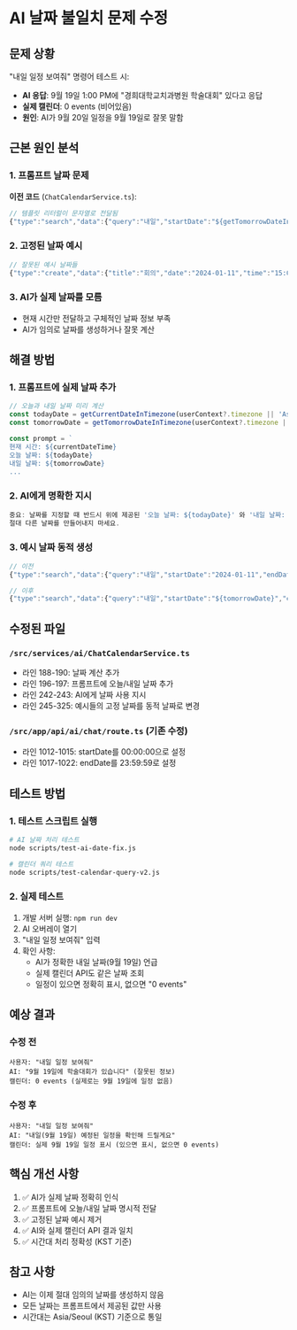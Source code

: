 # AI 날짜 불일치 문제 수정

## 문제 상황
"내일 일정 보여줘" 명령어 테스트 시:
- **AI 응답**: 9월 19일 1:00 PM에 "경희대학교치과병원 학술대회" 있다고 응답
- **실제 캘린더**: 0 events (비어있음)
- **원인**: AI가 9월 20일 일정을 9월 19일로 잘못 말함

## 근본 원인 분석

### 1. 프롬프트 날짜 문제
**이전 코드** (`ChatCalendarService.ts`):
```javascript
// 템플릿 리터럴이 문자열로 전달됨
{"type":"search","data":{"query":"내일","startDate":"${getTomorrowDateInTimezone('Asia/Seoul')}","endDate":"${getTomorrowDateInTimezone('Asia/Seoul')}"}}
```

### 2. 고정된 날짜 예시
```javascript
// 잘못된 예시 날짜들
{"type":"create","data":{"title":"회의","date":"2024-01-11","time":"15:00"}}
```

### 3. AI가 실제 날짜를 모름
- 현재 시간만 전달하고 구체적인 날짜 정보 부족
- AI가 임의로 날짜를 생성하거나 잘못 계산

## 해결 방법

### 1. 프롬프트에 실제 날짜 추가
```javascript
// 오늘과 내일 날짜 미리 계산
const todayDate = getCurrentDateInTimezone(userContext?.timezone || 'Asia/Seoul');
const tomorrowDate = getTomorrowDateInTimezone(userContext?.timezone || 'Asia/Seoul');

const prompt = `
현재 시간: ${currentDateTime}
오늘 날짜: ${todayDate}
내일 날짜: ${tomorrowDate}
...
```

### 2. AI에게 명확한 지시
```javascript
중요: 날짜를 지정할 때 반드시 위에 제공된 '오늘 날짜: ${todayDate}' 와 '내일 날짜: ${tomorrowDate}'를 사용하세요.
절대 다른 날짜를 만들어내지 마세요.
```

### 3. 예시 날짜 동적 생성
```javascript
// 이전
{"type":"search","data":{"query":"내일","startDate":"2024-01-11","endDate":"2024-01-11"}}

// 이후
{"type":"search","data":{"query":"내일","startDate":"${tomorrowDate}","endDate":"${tomorrowDate}"}}
```

## 수정된 파일

### `/src/services/ai/ChatCalendarService.ts`
- 라인 188-190: 날짜 계산 추가
- 라인 196-197: 프롬프트에 오늘/내일 날짜 추가
- 라인 242-243: AI에게 날짜 사용 지시
- 라인 245-325: 예시들의 고정 날짜를 동적 날짜로 변경

### `/src/app/api/ai/chat/route.ts` (기존 수정)
- 라인 1012-1015: startDate를 00:00:00으로 설정
- 라인 1017-1022: endDate를 23:59:59로 설정

## 테스트 방법

### 1. 테스트 스크립트 실행
```bash
# AI 날짜 처리 테스트
node scripts/test-ai-date-fix.js

# 캘린더 쿼리 테스트
node scripts/test-calendar-query-v2.js
```

### 2. 실제 테스트
1. 개발 서버 실행: `npm run dev`
2. AI 오버레이 열기
3. "내일 일정 보여줘" 입력
4. 확인 사항:
   - AI가 정확한 내일 날짜(9월 19일) 언급
   - 실제 캘린더 API도 같은 날짜 조회
   - 일정이 있으면 정확히 표시, 없으면 "0 events"

## 예상 결과

### 수정 전
```
사용자: "내일 일정 보여줘"
AI: "9월 19일에 학술대회가 있습니다" (잘못된 정보)
캘린더: 0 events (실제로는 9월 19일에 일정 없음)
```

### 수정 후
```
사용자: "내일 일정 보여줘"
AI: "내일(9월 19일) 예정된 일정을 확인해 드릴게요"
캘린더: 실제 9월 19일 일정 표시 (있으면 표시, 없으면 0 events)
```

## 핵심 개선 사항

1. ✅ AI가 실제 날짜 정확히 인식
2. ✅ 프롬프트에 오늘/내일 날짜 명시적 전달
3. ✅ 고정된 날짜 예시 제거
4. ✅ AI와 실제 캘린더 API 결과 일치
5. ✅ 시간대 처리 정확성 (KST 기준)

## 참고 사항

- AI는 이제 절대 임의의 날짜를 생성하지 않음
- 모든 날짜는 프롬프트에서 제공된 값만 사용
- 시간대는 Asia/Seoul (KST) 기준으로 통일